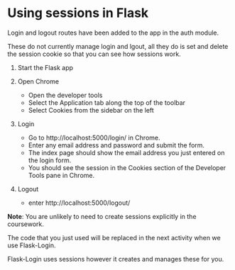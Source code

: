# Using sessions in Flask

Login and logout routes have been added to the app in the auth module.

These do not currently manage login and lgout, all they do is set and delete the session cookie so that you can see how sessions work.

1. Start the Flask app

2. Open Chrome 
    - Open the developer tools
    - Select the Application tab along the top of the toolbar
    - Select Cookies from the sidebar on the left

3. Login
    - Go to http://localhost:5000/login/ in Chrome.
    - Enter any email address and password and submit the form. 
    - The index page should show the email address you just entered on the login form.
    - You should see the session in the Cookies section of the Developer Tools pane in Chrome.

4. Logout
    - enter http://localhost:5000/logout/
    

**Note**: You are unlikely to need to create sessions explicitly in the coursework. 

The code that you just used will be replaced in the next activity when we use Flask-Login. 

Flask-Login uses sessions however it creates and manages these for you.
